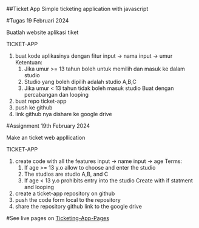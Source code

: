 ##Ticket App
Simple ticketing application with javascript

#Tugas 19 Februari 2024

Buatlah website aplikasi tiket

TICKET-APP
1. buat kode aplikasinya dengan fitur
    input -> nama
    input -> umur
    Ketentuan:
    1. Jika umur >= 13 tahun boleh untuk memilih dan masuk ke dalam studio
    2. Studio yang boleh dipilih adalah studio A,B,C
    3. Jika umur < 13 tahun tidak boleh masuk studio
    Buat dengan percabangan dan looping
2. buat repo ticket-app
3. push ke github
4. link github nya dishare ke google drive

#Assignment 19th February 2024

Make an ticket web appllication

TICKET-APP
1. create code with all the features
    input -> name
    input -> age 
    Terms:
    1. If age >= 13 y.o allow to choose and enter the studio
    2. The studios are studio A,B, and C 
    3. If age < 13 y.o prohibits entry into the studio
    Create with if statment and looping
2. create a ticket-app repository on github
3. push the code form local to the repository
4. share the repository github link to the google drive

#See live pages on
[Ticketing-App-Pages](links)

